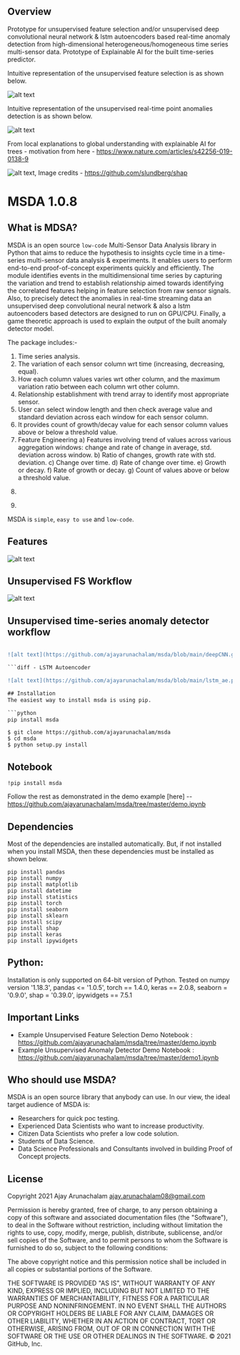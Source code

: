 ## Overview 

Prototype for unsupervised feature selection and/or unsupervised deep convolutional neural network & lstm autoencoders based real-time anomaly detection from high-dimensional heterogeneous/homogeneous time series multi-sensor data. Prototype of Explainable AI for the built time-series predictor.

Intuitive representation of the unsupervised feature selection is as shown below.

![alt text](https://github.com/ajayarunachalam/msda/blob/main/conceptual_framework_msda_new.png)

Intuitive representation of the unsupervised real-time point anomalies detection is as shown below.

![alt text](https://github.com/ajayarunachalam/msda/blob/main/anomalies_msda.png)

From local explanations to global understanding with explainable AI for trees - motivation from here - https://www.nature.com/articles/s42256-019-0138-9

![alt text](https://github.com/ajayarunachalam/msda/blob/main/shap_conceptual.png), Image credits - https://github.com/slundberg/shap

# MSDA 1.0.8

## What is MDSA?
MSDA is an open source `low-code` Multi-Sensor Data Analysis library in Python that aims to reduce the hypothesis to insights cycle time in a time-series multi-sensor data analysis & experiments. It enables users to perform end-to-end proof-of-concept experiments quickly and efficiently. The module identifies events in the multidimensional time series by capturing the variation and trend to establish relationship aimed towards identifying the correlated features helping in feature selection from raw sensor signals. Also, to precisely detect the anomalies in real-time streaming data an unsupervised deep convolutional neural network & also a lstm autoencoders based detectors are designed to run on GPU/CPU. Finally, a game theoretic approach is used to explain the output of the built anomaly detector model. 


The package includes:-
1) Time series analysis.
2) The variation of each sensor column wrt time (increasing, decreasing, equal).
3) How each column values varies wrt other column, and the maximum variation ratio between each column wrt other column.
4) Relationship establishment with trend array to identify most appropriate sensor.
5) User can select window length and then check average value and standard deviation across each window for each sensor column.
6) It provides count of growth/decay value for each sensor column values above or below a threshold value.
7) Feature Engineering 
    a) Features involving trend of values across various aggregation windows: change and rate of change in average, std. deviation across window.
    b) Ratio of changes, growth rate with std. deviation.
    c) Change over time.
    d) Rate of change over time.
    e) Growth or decay.
    f) Rate of growth or decay.
    g) Count of values above or below a threshold value.
8) ```diff @@ Unsupervised time-series anomaly detector. @@
9) ```diff @@ Game theoretic approach to explain the time-series data model. @@


MSDA is `simple`, `easy to use` and `low-code`. 

## Features

![alt text](https://github.com/ajayarunachalam/msda/blob/main/features_msda_new.png)

## Unsupervised FS Workflow

![alt text](https://github.com/ajayarunachalam/msda/blob/main/flowchart_msda.png)

## Unsupervised time-series anomaly detector workflow

```diff + Deep Convolutional Neural Network 

![alt text](https://github.com/ajayarunachalam/msda/blob/main/deepCNN.gif) inspiration from this IEEE paper - https://ieeexplore.ieee.org/document/8581424

```diff - LSTM Autoencoder 

![alt text](https://github.com/ajayarunachalam/msda/blob/main/lstm_ae.png) inspiration from here - https://arxiv.org/pdf/1809.10717.pdf

## Installation
The easiest way to install msda is using pip. 

```python
pip install msda
```
```terminal 
$ git clone https://github.com/ajayarunachalam/msda
$ cd msda
$ python setup.py install
```

## Notebook
```notebook
!pip install msda
```
Follow the rest as demonstrated in the demo example [here] -- https://github.com/ajayarunachalam/msda/tree/master/demo.ipynb

## Dependencies
Most of the dependencies are installed automatically. But, if not installed when you install MSDA, then these dependencies must be installed as shown below.

```shell
pip install pandas
pip install numpy
pip install matplotlib
pip install datetime
pip install statistics
pip install torch
pip install seaborn
pip install sklearn
pip install scipy
pip install shap
pip install keras
pip install ipywidgets
```

## Python:
Installation is only supported on 64-bit version of Python. Tested on numpy version '1.18.3', pandas <= '1.0.5', torch == 1.4.0, keras == 2.0.8, seaborn = '0.9.0', shap = '0.39.0', ipywidgets == 7.5.1

## Important Links
- Example Unsupervised Feature Selection Demo Notebook : https://github.com/ajayarunachalam/msda/tree/master/demo.ipynb
- Example Unsupervised Anomaly Detector Demo Notebook : https://github.com/ajayarunachalam/msda/tree/master/demo1.ipynb


## Who should use MSDA?
MSDA is an open source library that anybody can use. In our view, the ideal target audience of MSDA is: <br />

- Researchers for quick poc testing.
- Experienced Data Scientists who want to increase productivity.
- Citizen Data Scientists who prefer a low code solution.
- Students of Data Science.
- Data Science Professionals and Consultants involved in building Proof of Concept projects.



## License

Copyright 2021 Ajay Arunachalam <ajay.arunachalam08@gmail.com>

Permission is hereby granted, free of charge, to any person obtaining a copy of this software and associated documentation files (the "Software"), to deal in the Software without restriction, including without limitation the rights to use, copy, modify, merge, publish, distribute, sublicense, and/or sell copies of the Software, and to permit persons to whom the Software is furnished to do so, subject to the following conditions:

The above copyright notice and this permission notice shall be included in all copies or substantial portions of the Software.

THE SOFTWARE IS PROVIDED "AS IS", WITHOUT WARRANTY OF ANY KIND, EXPRESS OR IMPLIED, INCLUDING BUT NOT LIMITED TO THE WARRANTIES OF MERCHANTABILITY, FITNESS FOR A PARTICULAR PURPOSE AND NONINFRINGEMENT. IN NO EVENT SHALL THE AUTHORS OR COPYRIGHT HOLDERS BE LIABLE FOR ANY CLAIM, DAMAGES OR OTHER LIABILITY, WHETHER IN AN ACTION OF CONTRACT, TORT OR OTHERWISE, ARISING FROM, OUT OF OR IN CONNECTION WITH THE SOFTWARE OR THE USE OR OTHER DEALINGS IN THE SOFTWARE.
© 2021 GitHub, Inc.
